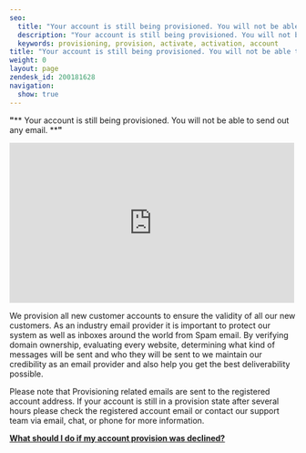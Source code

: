 ```yaml
---
seo:
  title: "Your account is still being provisioned. You will not be able to send out any email."
  description: "Your account is still being provisioned. You will not be able to send out any email."
  keywords: provisioning, provision, activate, activation, account
title: "Your account is still being provisioned. You will not be able to send out any email."
weight: 0
layout: page
zendesk_id: 200181628
navigation:
  show: true
---
```


 **"**** Your account is still being provisioned. You will not be able to send out any email. ****"**

 

<iframe src="https://player.vimeo.com/video/131027734" width="500" height="281" frameborder="0" allowfullscreen=""></iframe>

 

We provision all new customer accounts to ensure the validity of all our new customers. As an industry email provider it is important to protect our system as well as inboxes around the world from Spam email. By verifying domain ownership, evaluating every website, determining what kind of messages will be sent and who they will be sent to we maintain our credibility as an email provider and also help you get the best deliverability possible. 

Please note that Provisioning related emails are sent to the registered account address. If your account is still in a provision state after several hours please check the registered account email or contact our support team via email, chat, or phone for more information.

 

**[What should I do if my account provision was declined?](https://sendgrid.com/docs/Classroom/Troubleshooting/Account_Administration/my_provision_was_declined_what_should_i_do.html)**


